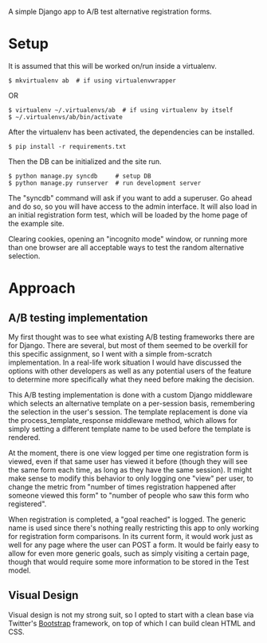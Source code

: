 A simple Django app to A/B test alternative registration forms.


Setup
=====

It is assumed that this will be worked on/run inside a virtualenv.

    $ mkvirtualenv ab  # if using virtualenvwrapper

OR

    $ virtualenv ~/.virtualenvs/ab  # if using virtualenv by itself
    $ ~/.virtualenvs/ab/bin/activate

After the virtualenv has been activated, the dependencies can be installed.

    $ pip install -r requirements.txt

Then the DB can be initialized and the site run.

    $ python manage.py syncdb     # setup DB
    $ python manage.py runserver  # run development server

The "syncdb" command will ask if you want to add a superuser. Go ahead
and do so, so you will have access to the admin interface. It will
also load in an initial registration form test, which will be loaded
by the home page of the example site.

Clearing cookies, opening an "incognito mode" window, or running more
than one browser are all acceptable ways to test the random
alternative selection.


Approach
========

A/B testing implementation
--------------------------

My first thought was to see what existing A/B testing frameworks there
are for Django. There are several, but most of them seemed to be
overkill for this specific assignment, so I went with a simple
from-scratch implementation. In a real-life work situation I would
have discussed the options with other developers as well as any
potential users of the feature to determine more specifically what
they need before making the decision.

This A/B testing implementation is done with a custom Django
middleware which selects an alternative template on a per-session
basis, remembering the selection in the user's session. The template
replacement is done via the process_template_response middleware
method, which allows for simply setting a different template name to
be used before the template is rendered.

At the moment, there is one view logged per time one registration form
is viewed, even if that same user has viewed it before (though they
will see the same form each time, as long as they have the same
session). It might make sense to modify this behavior to only logging
one "view" per user, to change the metric from "number of times
registration happened after someone viewed this form" to "number of
people who saw this form who registered".

When registration is completed, a "goal reached" is logged. The
generic name is used since there's nothing really restricting this app
to only working for registration form comparisons. In its current
form, it would work just as well for any page where the user can POST
a form. It would be fairly easy to allow for even more generic goals,
such as simply visiting a certain page, though that would require some
more information to be stored in the Test model.

Visual Design
-------------

Visual design is not my strong suit, so I opted to start with a clean
base via Twitter's [Bootstrap][] framework, on top of which I can
build clean HTML and CSS.


[Bootstrap]: http://twitter.github.com/bootstrap/